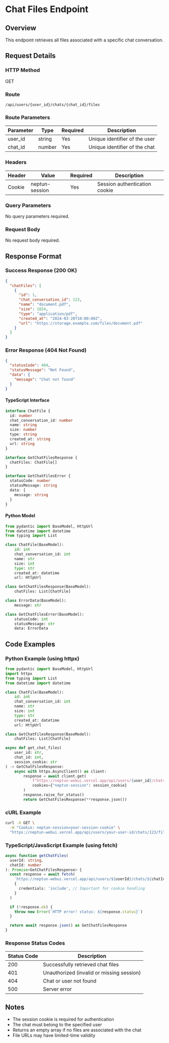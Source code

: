# Chat Files Endpoint

## Overview

This endpoint retrieves all files associated with a specific chat conversation.

## Request Details

### HTTP Method

GET

### Route

`/api/users/{user_id}/chats/{chat_id}/files`

### Route Parameters

| Parameter | Type   | Required | Description                   |
| --------- | ------ | -------- | ----------------------------- |
| user_id   | string | Yes      | Unique identifier of the user |
| chat_id   | number | Yes      | Unique identifier of the chat |

### Headers

| Header | Value          | Required | Description                   |
| ------ | -------------- | -------- | ----------------------------- |
| Cookie | neptun-session | Yes      | Session authentication cookie |

### Query Parameters

No query parameters required.

### Request Body

No request body required.

## Response Format

### Success Response (200 OK)

```json
{
  "chatFiles": [
    {
      "id": 1,
      "chat_conversation_id": 123,
      "name": "document.pdf",
      "size": 1024,
      "type": "application/pdf",
      "created_at": "2024-03-20T10:00:00Z",
      "url": "https://storage.example.com/files/document.pdf"
    }
  ]
}
```

### Error Response (404 Not Found)

```json
{
  "statusCode": 404,
  "statusMessage": "Not Found",
  "data": {
    "message": "Chat not found"
  }
}
```

#### TypeScript Interface

```typescript
interface ChatFile {
  id: number
  chat_conversation_id: number
  name: string
  size: number
  type: string
  created_at: string
  url: string
}

interface GetChatFilesResponse {
  chatFiles: ChatFile[]
}

interface GetChatFilesError {
  statusCode: number
  statusMessage: string
  data: {
    message: string
  }
}
```

#### Python Model

```python
from pydantic import BaseModel, HttpUrl
from datetime import datetime
from typing import List

class ChatFile(BaseModel):
    id: int
    chat_conversation_id: int
    name: str
    size: int
    type: str
    created_at: datetime
    url: HttpUrl

class GetChatFilesResponse(BaseModel):
    chatFiles: List[ChatFile]

class ErrorData(BaseModel):
    message: str

class GetChatFilesError(BaseModel):
    statusCode: int
    statusMessage: str
    data: ErrorData
```

## Code Examples

### Python Example (using httpx)

```python
from pydantic import BaseModel, HttpUrl
import httpx
from typing import List
from datetime import datetime

class ChatFile(BaseModel):
    id: int
    chat_conversation_id: int
    name: str
    size: int
    type: str
    created_at: datetime
    url: HttpUrl

class GetChatFilesResponse(BaseModel):
    chatFiles: List[ChatFile]

async def get_chat_files(
    user_id: str,
    chat_id: int,
    session_cookie: str
) -> GetChatFilesResponse:
    async with httpx.AsyncClient() as client:
        response = await client.get(
            f"https://neptun-webui.vercel.app/api/users/{user_id}/chats/{chat_id}/files",
            cookies={"neptun-session": session_cookie}
        )
        response.raise_for_status()
        return GetChatFilesResponse(**response.json())
```

### cURL Example

```bash
curl -X GET \
  -H "Cookie: neptun-session=your-session-cookie" \
  "https://neptun-webui.vercel.app/api/users/your-user-id/chats/123/files"
```

### TypeScript/JavaScript Example (using fetch)

```typescript
async function getChatFiles(
  userId: string,
  chatId: number
): Promise<GetChatFilesResponse> {
  const response = await fetch(
    `https://neptun-webui.vercel.app/api/users/${userId}/chats/${chatId}/files`,
    {
      credentials: 'include', // Important for cookie handling
    }
  )

  if (!response.ok) {
    throw new Error(`HTTP error! status: ${response.status}`)
  }

  return await response.json() as GetChatFilesResponse
}
```

### Response Status Codes

| Status Code | Description                               |
| ----------- | ----------------------------------------- |
| 200         | Successfully retrieved chat files         |
| 401         | Unauthorized (invalid or missing session) |
| 404         | Chat or user not found                    |
| 500         | Server error                              |

## Notes

- The session cookie is required for authentication
- The chat must belong to the specified user
- Returns an empty array if no files are associated with the chat
- File URLs may have limited-time validity
